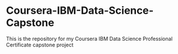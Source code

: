 # Coursera-IBM-Data-Science-Capstone
This is the repository for my Coursera IBM Data Science Professional Certificate capstone project
